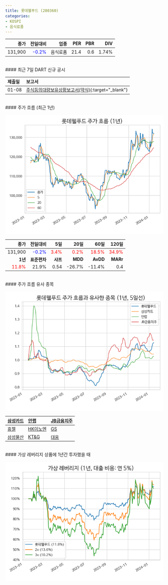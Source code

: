```yaml
---
title: 롯데웰푸드 (280360)
categories:
- KOSPI
- 음식료품
---
```


|**종가**|**전일대비**|**업종**|**PER**|**PBR**|**DIV**|
|-------:|-----------:|-------:|------:|------:|------:|
|131,900|<span style="color: blue">-0.2%</span>|음식료품|21.4|0.6|1.74%|

<!-- more -->

<br>
#### 최근 7일 DART 신규 공시<a id="dart"></a>


|**제출일**|**보고서**|
|:-----|:-------|
|01-08|[주식등의대량보유상황보고서(약식)](https://dart.fss.or.kr/dsaf001/main.do?rcpNo=20240108000484){:target="_blank"}|

<br>
#### 주가 흐름 (최근 1년)<a id="price"></a>

![280360](/assets/images/stock/280360.png)

|**종가**|**전일대비**|**5일**|**20일**|**60일**|**120일**|
|-------:|-----------:|------:|-------:|-------:|--------:|
| 131,900 | <span style="color: blue">-0.2%</span> | <span style="color: red">3.4%</span> | <span style="color: red">0.2%</span> | <span style="color: red">18.5%</span> | <span style="color: red">34.9%</span> |
|**1년**|**표준편차**|**샤프**|**MDD**|**AvDD**|**MARr**|
| <span style="color: red">11.8%</span> | 21.9% | 0.54 | -26.7% | -11.4% | 0.4 |

<br>
#### 주가 흐름 유사 종목<a id="corr"></a>

![280360](/assets/images/stock/280360_corr.png)

| [삼성카드](/029780/) | [안랩](/053800/) | [JB금융지주](/175330/) |
|:---------------------------------------|:---------------------------------------|:---------------------------------------|
| [휴젤](/145020/) | [HK이노엔](/195940/) | [GS](/078930/) |
| [삼성물산](/028260/) | [KT&G](/033780/) | [대웅](/003090/) |

<br>
#### 가상 레버리지 상품에 1년간 투자했을 때<a id="2x"></a>

![280360](/assets/images/stock/280360_2x.png)

[^corr]: 상관계수를 이용하여 분석하였습니다.